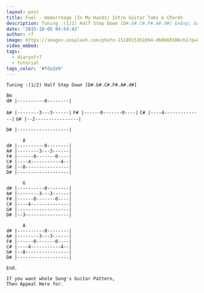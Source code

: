 ```yaml
---
layout: post
title: Fuel - Hemorrhage (In My Hands) Intro Guitar Tabs & Chords
description: Tuning :(1/2) Half Step Down [D#.G#.C#.F#.A#.d#] &nbsp; &nbsp; &nbsp; Bmd# |----------0--------|A# |--------3---3------|F# |------0-------0----|C# |--...
date: '2015-10-05 04:54:42'
author: r7
image: https://images.unsplash.com/photo-1510915361894-db8b60106cb1?q=80&w=2940&auto=format&fit=crop&ixlib=rb-4.1.0&ixid=M3wxMjA3fDB8MHxwaG90by1wYWdlfHx8fGVufDB8fHx8fA%3D%3D
video_embed:
tags:
  - diaryofr7
  - tutorial
tags_color: '#fda2e9'
---
```

```
Tuning :(1/2) Half Step Down [D#.G#.C#.F#.A#.d#]
```

```
Bm
d# |----------0--------|
```

`A# |--------3---3------|`
`F# |------0-------0----|`
`C# |----4--------------|`
`G# |--2----------------|`

```
D# |-------------------|

      A
d# |----------0--------|
A# |--------3---3------|
F# |------0-------0----|
C# |----4-----------4--|
G# |--0----------------|
D# |-------------------|

      G
d# |----------0--------|
A# |--------3---3------|
F# |------0-------0----|
C# |----4--------------|
G# |-------------------|
D# |--3----------------|

      A
d# |----------0--------|
A# |--------3---3------|
F# |------0-------0----|
C# |----4-----------4--|
G# |--0----------------|
D# |-------------------|

End.

If you want whole Song's Guitar Pattern,
Then Appeal Here for.
```
